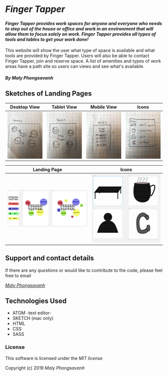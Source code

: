 # _Finger Tapper_ #

#### _Finger Tapper provides work spaces for anyone and everyone who needs to step out of the house or office and work in an environment that will allow them to focus solely on work. Finger Tapper provides all types of tools and tables to get your work done!_

This website will show the user what type of space is available and what tools are provided by Finger Tapper. Users will also be able to contact Finger Tapper, join and reserve space. A list of amenities and types of work areas have a path site so users can views and see what's available.

##### By _Maly Phongsavanh_

## Sketches of Landing Pages

Desktop View | Tablet View | Mobile View | Icons |
--------------- | ------------- | ------------- | ---------------
<img src="img/desktop.jpg" height="150px"> | <img src="img/tablet.jpg" height="150px"> | <img src="img/mobile.jpg" height="150px"> | <img src="img/icons.jpg" height="150px">

Landing Page | Icons |
--------------- | ------------- |
<img src="img/landing-pages.png"> | <img src="img/symbols.png">


## Support and contact details

If there are any _questions_ or would like to contribute to the code, please feel free to email

_[Maly Phongsavanh](mailto:phongsavanh619@icloud.com)_

## Technologies Used

* ATOM -text editor-
* SKETCH (mac only)
* HTML
* CSS
* SASS

### License
This software is licensed under the _MIT license_

Copyright (c) 2019 _Maly Phongsavanh_
